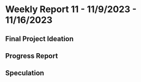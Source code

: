 # Weekly Report 11 - 11/9/2023 - 11/16/2023

## Final Project Ideation

## Progress Report

## Speculation
